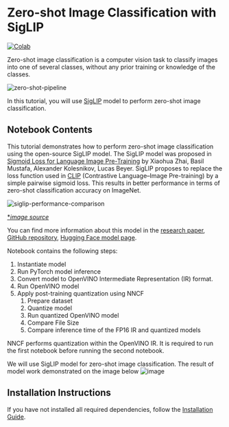 # Zero-shot Image Classification with SigLIP

[![Colab](https://colab.research.google.com/assets/colab-badge.svg)](https://colab.research.google.com/github/openvinotoolkit/openvino_notebooks/blob/main/notebooks/281-siglip-zero-shot-image-classification/281-siglip-zero-shot-image-classification.ipynb)

Zero-shot image classification is a computer vision task to classify images into one of several classes, without any prior training or knowledge of the classes.

![zero-shot-pipeline](https://user-images.githubusercontent.com/29454499/207773481-d77cacf8-6cdc-4765-a31b-a1669476d620.png)

In this tutorial, you will use [SigLIP](https://huggingface.co/docs/transformers/main/en/model_doc/siglip) model to perform zero-shot image classification.

## Notebook Contents

This tutorial demonstrates how to perform zero-shot image classification using the open-source SigLIP model. The SigLIP model was proposed in [Sigmoid Loss for Language Image Pre-Training](https://arxiv.org/abs/2303.15343) by Xiaohua Zhai, Basil Mustafa, Alexander Kolesnikov, Lucas Beyer. SigLIP proposes to replace the loss function used in [CLIP](https://github.com/openai/CLIP) (Contrastive Language–Image Pre-training) by a simple pairwise sigmoid loss. This results in better performance in terms of zero-shot classification accuracy on ImageNet.

![siglip-performance-comparison](https://huggingface.co/datasets/huggingface/documentation-images/resolve/main/transformers/model_doc/siglip_table.jpeg)

[\*_image source_](https://arxiv.org/abs/2303.15343)

You can find more information about this model in the [research paper](https://arxiv.org/abs/2303.15343), [GitHub repository](https://github.com/google-research/big_vision), [Hugging Face model page](https://huggingface.co/docs/transformers/main/en/model_doc/siglip).

Notebook contains the following steps:

1. Instantiate model
1. Run PyTorch model inference
1. Convert model to OpenVINO Intermediate Representation (IR) format.
1. Run OpenVINO model
1. Apply post-training quantization using NNCF
    1. Prepare dataset
    1. Quantize model
    1. Run quantized OpenVINO model
    1. Compare File Size
    1. Compare inference time of the FP16 IR and quantized models

NNCF performs quantization within the OpenVINO IR. It is required to run the first notebook before running the second notebook.

We will use SigLIP model for zero-shot image classification. The result of model work demonstrated on the image below
![image](https://user-images.githubusercontent.com/29454499/207795060-437b42f9-e801-4332-a91f-cc26471e5ba2.png)

## Installation Instructions

If you have not installed all required dependencies, follow the [Installation Guide](../../README.md).
